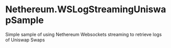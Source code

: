 # Nethereum.WSLogStreamingUniswapSample
Simple sample of using Nethereum Websockets streaming to retrieve logs of Uniswap Swaps
